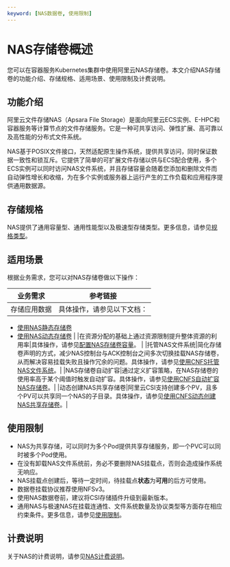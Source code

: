 ```yaml
---
keyword: [NAS数据卷, 使用限制]
---
```


# NAS存储卷概述

您可以在容器服务Kubernetes集群中使用阿里云NAS存储卷。本文介绍NAS存储卷的功能介绍、存储规格、适用场景、使用限制及计费说明。

## 功能介绍

阿里云文件存储NAS（Apsara File Storage）是面向阿里云ECS实例、E-HPC和容器服务等计算节点的文件存储服务。它是一种可共享访问、弹性扩展、高可靠以及高性能的分布式文件系统。

NAS基于POSIX文件接口，天然适配原生操作系统，提供共享访问，同时保证数据一致性和锁互斥。它提供了简单的可扩展文件存储以供与ECS配合使用，多个ECS实例可以同时访问NAS文件系统，并且存储容量会随着您添加和删除文件而自动弹性增长和收缩，为在多个实例或服务器上运行产生的工作负载和应用程序提供通用数据源。

## 存储规格

NAS提供了通用容量型、通用性能型以及极速型存储类型。更多信息，请参见[规格类型]()。

## 适用场景

根据业务需求，您可以对NAS存储卷做以下操作：

|业务需求|参考链接|
|----|----|
|存储应用数据|具体操作，请参见以下文档：

-   [使用NAS静态存储卷](/cn.zh-CN/Kubernetes集群用户指南/存储-CSI/NAS存储卷/使用NAS静态存储卷.md)
-   [使用NAS动态存储卷](/cn.zh-CN/Kubernetes集群用户指南/存储-CSI/NAS存储卷/使用NAS动态存储卷.md) |
|在资源分配的基础上通过资源限制提升整体资源的利用率|具体操作，请参见[配置NAS存储卷容量](/cn.zh-CN/Kubernetes集群用户指南/存储-CSI/NAS存储卷/配置NAS存储卷容量.md)。 |
|托管NAS文件系统|简化存储卷声明的方式，减少NAS控制台与ACK控制台之间多次切换挂载NAS存储卷，从而解决容易挂载失败且操作冗余的问题。具体操作，请参见[使用CNFS托管NAS文件系统](/cn.zh-CN/Kubernetes集群用户指南/存储-CSI/容器网络文件系统/使用CNFS托管NAS文件系统.md)。|
|NAS存储卷自动扩容|通过定义扩容策略，在NAS存储卷的使用率高于某个阈值时触发自动扩容。具体操作，请参见[使用CNFS自动扩容NAS存储卷]()。|
|动态创建NAS共享存储卷|阿里云CSI支持创建多个PV，且多个PV可以共享同一个NAS的子目录。具体操作，请参见[使用CNFS动态创建NAS共享存储卷]()。|

## 使用限制

-   NAS为共享存储，可以同时为多个Pod提供共享存储服务，即一个PVC可以同时被多个Pod使用。
-   在没有卸载NAS文件系统前，务必不要删除NAS挂载点，否则会造成操作系统无响应。
-   NAS挂载点创建后，等待一定时间，待挂载点**状态**为**可用**的后方可使用。
-   数据卷挂载协议推荐使用NFSv3。
-   使用NAS数据卷前，建议将CSI存储插件升级到最新版本。
-   通用NAS与极速NAS在挂载连通性、文件系统数量及协议类型等方面存在相应约束条件。更多信息，请参见[使用限制]()。

## 计费说明

关于NAS的计费说明，请参见[NAS计费说明]()。

